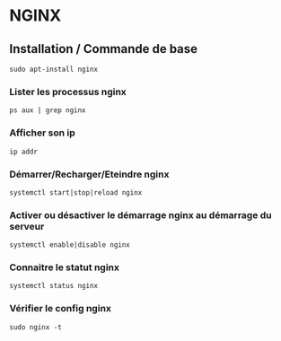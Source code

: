 # NGINX

## Installation / Commande de base
```
sudo apt-install nginx
```

### Lister les processus nginx
```
ps aux | grep nginx
```

### Afficher son ip
```
ip addr
```

### Démarrer/Recharger/Eteindre nginx
```
systemctl start|stop|reload nginx
```

### Activer ou désactiver le démarrage nginx au démarrage du serveur
```
systemctl enable|disable nginx
```

### Connaitre le statut nginx
```
systemctl status nginx
```

### Vérifier le config nginx
```
sudo nginx -t
```
